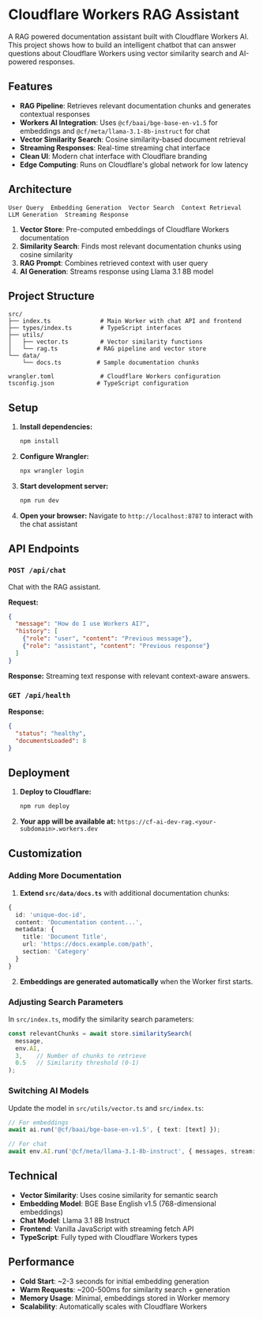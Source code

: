 # Cloudflare Workers RAG Assistant

A RAG  powered documentation assistant built with Cloudflare Workers AI. This project shows how to build an intelligent chatbot that can answer questions about Cloudflare Workers using vector similarity search and AI-powered responses.

## Features

-  **RAG Pipeline**: Retrieves relevant documentation chunks and generates contextual responses
-  **Workers AI Integration**: Uses `@cf/baai/bge-base-en-v1.5` for embeddings and `@cf/meta/llama-3.1-8b-instruct` for chat
-  **Vector Similarity Search**: Cosine similarity-based document retrieval
-  **Streaming Responses**: Real-time streaming chat interface
-  **Clean UI**: Modern chat interface with Cloudflare branding
-  **Edge Computing**: Runs on Cloudflare's global network for low latency

## Architecture

```
User Query  Embedding Generation  Vector Search  Context Retrieval  LLM Generation  Streaming Response
```

1. **Vector Store**: Pre-computed embeddings of Cloudflare Workers documentation
2. **Similarity Search**: Finds most relevant documentation chunks using cosine similarity
3. **RAG Prompt**: Combines retrieved context with user query
4. **AI Generation**: Streams response using Llama 3.1 8B model

## Project Structure

```
src/
├── index.ts              # Main Worker with chat API and frontend
├── types/index.ts        # TypeScript interfaces
├── utils/
│   ├── vector.ts         # Vector similarity functions
│   └── rag.ts           # RAG pipeline and vector store
└── data/
    └── docs.ts          # Sample documentation chunks

wrangler.toml             # Cloudflare Workers configuration
tsconfig.json            # TypeScript configuration
```

## Setup

1. **Install dependencies:**
   ```bash
   npm install
   ```

2. **Configure Wrangler:**
   ```bash
   npx wrangler login
   ```

3. **Start development server:**
   ```bash
   npm run dev
   ```

4. **Open your browser:**
   Navigate to `http://localhost:8787` to interact with the chat assistant

## API Endpoints

### `POST /api/chat`
Chat with the RAG assistant.

**Request:**
```json
{
  "message": "How do I use Workers AI?",
  "history": [
    {"role": "user", "content": "Previous message"},
    {"role": "assistant", "content": "Previous response"}
  ]
}
```

**Response:**
Streaming text response with relevant context-aware answers.

### `GET /api/health`

**Response:**
```json
{
  "status": "healthy",
  "documentsLoaded": 8
}
```

## Deployment

1. **Deploy to Cloudflare:**
   ```bash
   npm run deploy
   ```

2. **Your app will be available at:**
   `https://cf-ai-dev-rag.<your-subdomain>.workers.dev`

## Customization

### Adding More Documentation

1. **Extend `src/data/docs.ts`** with additional documentation chunks:

```typescript
{
  id: 'unique-doc-id',
  content: 'Documentation content...',
  metadata: {
    title: 'Document Title',
    url: 'https://docs.example.com/path',
    section: 'Category'
  }
}
```

2. **Embeddings are generated automatically** when the Worker first starts.

### Adjusting Search Parameters

In `src/index.ts`, modify the similarity search parameters:

```typescript
const relevantChunks = await store.similaritySearch(
  message, 
  env.AI, 
  3,    // Number of chunks to retrieve
  0.5   // Similarity threshold (0-1)
);
```

### Switching AI Models

Update the model in `src/utils/vector.ts` and `src/index.ts`:

```typescript
// For embeddings
await ai.run('@cf/baai/bge-base-en-v1.5', { text: [text] });

// For chat
await env.AI.run('@cf/meta/llama-3.1-8b-instruct', { messages, stream: true });
```

## Technical 

- **Vector Similarity**: Uses cosine similarity for semantic search
- **Embedding Model**: BGE Base English v1.5 (768-dimensional embeddings)
- **Chat Model**: Llama 3.1 8B Instruct
- **Frontend**: Vanilla JavaScript with streaming fetch API
- **TypeScript**: Fully typed with Cloudflare Workers types

## Performance

- **Cold Start**: ~2-3 seconds for initial embedding generation
- **Warm Requests**: ~200-500ms for similarity search + generation
- **Memory Usage**: Minimal, embeddings stored in Worker memory
- **Scalability**: Automatically scales with Cloudflare Workers

